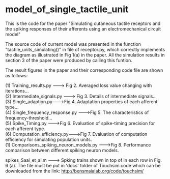 # model_of_single_tactile_unit
This is the code for the paper "Simulating cutaneous tactile receptors and the spiking responses of their afferents using an electromechanical circuit model"

The source code of current model was presented in the function "tactile_units_simulating()" in file of receptor.py, which correctly implements the diagram as illustrated in Fig 1(a) in the paper. All the simulation results in section 3 of the paper were produced by calling this funtion. 

The result figures in the paper and their corresponding code file are shown as follows:  

(1)  Training_results.py ---> Fig 2. Averaged loss value changing with iterations...  
(2)  Intermediate_signals.py ---> Fig 3. Details of intermediate signals..  
(3)  Single_adaption.py--->Fig 4. Adaptation properties of each afferent type...  
(4)  Single_frequency_response.py --->Fig 5. The characteristics of frequency-threshold...  
(5)  Spike_Timing.py --->Fig 6. Evaluation of spike-timing precision for each afferent type.  
(6)  Computation_efficiency.py--->Fig 7. Evaluation of computation efficiency for simulating population units.  
(1)  Comparisons_spiking_neuron_models.py --->Fig 8. Performance comparison between different spiking neuron models.    


spikes_Saal_et_al.m  ---> Spking trains shown in top of in each row in Fig. 6 (a). The file must be put in 'docs' folder of Touchsim code which can be downloaded from the link: http://bensmaialab.org/code/touchsim/
